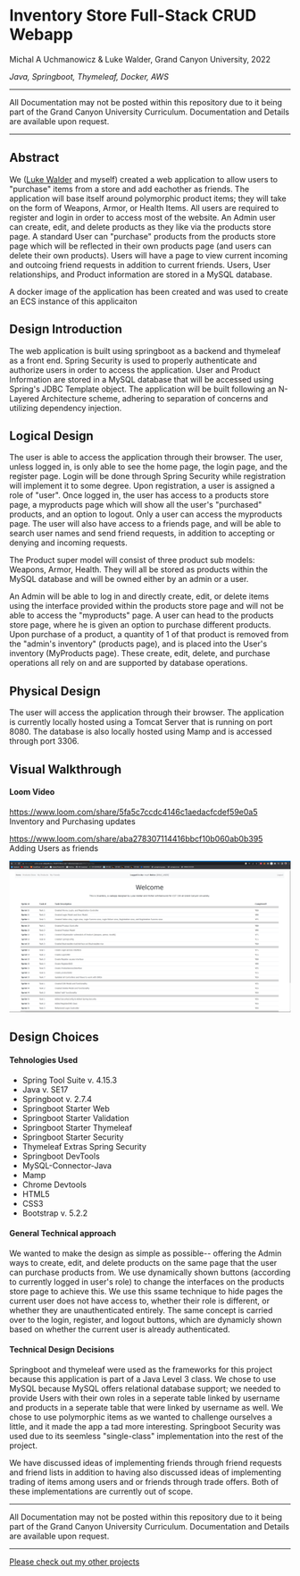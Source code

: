 # Inventory Store Full-Stack CRUD Webapp
Michal A Uchmanowicz & Luke Walder, Grand Canyon University, 2022

*Java, Springboot, Thymeleaf, Docker, AWS*

___

All Documentation may not be posted within this repository due to it being part of the Grand Canyon University Curriculum. Documentation and Details are available upon request. 

___

## Abstract

We ([Luke Walder](https://github.com/lw0545/) and myself) created a web application to allow users to "purchase" items from a store and add eachother as friends. The application will base itself around polymorphic product items; they will take on the form of Weapons, Armor, or Health Items. All users are required to register and login in order to access most of the website. An Admin user can create, edit, and delete products as they like via the products store page. A standard User can "purchase" products from the products store page which will be reflected in their own products page (and users can delete their own products). Users will have a page to view current incoming and outcoing friend requests in addition to current friends. Users, User relationships, and Product information are stored in a MySQL database. 

A docker image of the application has been created and was used to create an ECS instance of this applicaiton
## Design Introduction

The web application is built using springboot as a backend and thymeleaf as a front end. Spring Security is used to properly authenticate and authorize users in order to access the application. User and Product Information are stored in a MySQL database that will be accessed using Spring's JDBC Template object. The application will be built following an N-Layered Architecture scheme, adhering to separation of concerns and utilizing dependency injection.

## Logical Design

The user is able to access the application through their browser. The user, unless logged in, is only able to see the home page, the login page, and the register page. Login will be done through Spring Security while registration will implement it to some degree. Upon registration, a user is assigned a role of "user". Once logged in, the user has access to a products store page, a myproducts page which will show all the user's "purchased" products, and an option to logout. Only a user can access the myproducts page. The user will also have access to a friends page, and will be able to search user names and send friend requests, in addition to accepting or denying and incoming requests.

The Product super model will consist of three product sub models: Weapons, Armor, Health. They will all be stored as products within the MySQL database and will be owned either by an admin or a user. 

An Admin will be able to log in and directly create, edit, or delete items using the interface provided within the products store page and will not be able to access the "myproducts" page. A user can head to the products store page, where he is given an option to purchase different products. Upon purchase of a product, a quantity of 1 of that product is removed from the "admin's inventory" (products page), and is placed into the User's inventory (MyProducts page). These create, edit, delete, and purchase operations all rely on and are supported by database operations.

## Physical Design

The user will access the application through their browser. The application is currently locally hosted using a Tomcat Server that is running on port 8080. The database is also locally hosted using Mamp and is accessed through port 3306.

## Visual Walkthrough
#### Loom Video

https://www.loom.com/share/5fa5c7ccdc4146c1aedacfcdef59e0a5
Inventory and Purchasing updates

https://www.loom.com/share/aba278307114416bbcf10b060ab0b395
Adding Users as friends

<div align="left">
<img alt = "Screenshot of App running in AWS's ECS" src="InventoryAWS.png">
</div>  

## Design Choices

#### Tehnologies Used

- Spring Tool Suite v. 4.15.3 
- Java v. SE17  
- Springboot v. 2.7.4 
- Springboot Starter Web  
- Springboot Starter Validation 
- Springboot Starter Thymeleaf  
- Springboot Starter Security 
- Thymeleaf Extras Spring Security  
- Springboot DevTools 
- MySQL-Connector-Java  
- Mamp  
- Chrome Devtools 
- HTML5 
- CSS3  
- Bootstrap v. 5.2.2  

#### General Technical approach

We wanted to make the design as simple as possible-- offering the Admin ways to create, edit, and delete products on the same page that the user can purchase products from. We use dynamically shown buttons (according to currently logged in user's role) to change the interfaces on the products store page to achieve this. We use this ssame technique to hide pages the current user does not have access to, whether their role is different, or whether they are unauthenticated entirely. The same concept is carried over to the login, register, and logout buttons, which are dynamicly shown based on whether the current user is already authenticated.

#### Technical Design Decisions

Springboot and thymeleaf were used as the frameworks for this project because this application is part of a Java Level 3 class. We chose to use MySQL because MySQL offers relational database support; we needed to provide Users with their own roles in a seperate table linked by username and products in a seperate table that were linked by username as well. We chose to use polymorphic items as we wanted to challenge ourselves a little, and it made the app a tad more interesting. Springboot Security was used due to its seemless "single-class" implementation into the rest of the project.

We have discussed ideas of implementing friends through friend requests and friend lists in addition to having also discussed ideas of implementing trading of items among users and or friends through trade offers. Both of these implementations are currently out of scope.

___

All Documentation may not be posted within this repository due to it being part of the Grand Canyon University Curriculum. Documentation and Details are available upon request. 

___
[Please check out my other projects](https://github.com/MikeUchmanowicz/Start-Here)
